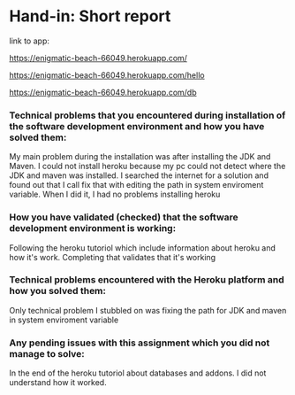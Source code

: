 # Hand-in: Short report

link to app:

https://enigmatic-beach-66049.herokuapp.com/

https://enigmatic-beach-66049.herokuapp.com/hello

https://enigmatic-beach-66049.herokuapp.com/db

### Technical problems that you encountered during installation of the software development environment and how you have solved them:

My main problem during the installation was after installing the JDK and Maven. I could not install heroku because my pc could not detect where the JDK and maven was installed. I searched the internet for a solution and found out that I call fix that with editing the path in system enviroment variable. When I did it, I had no problems installing heroku

### How you have validated (checked) that the software development environment is working:

Following the heroku tutoriol which include information about heroku and how it's work. Completing that validates that it's working

### Technical problems encountered with the Heroku platform and how you solved them:

Only technical problem I stubbled on was fixing the path for JDK and maven in system enviroment variable

### Any pending issues with this assignment which you did not manage to solve:

In the end of the heroku tutoriol about databases and addons. I did not understand how it worked.


